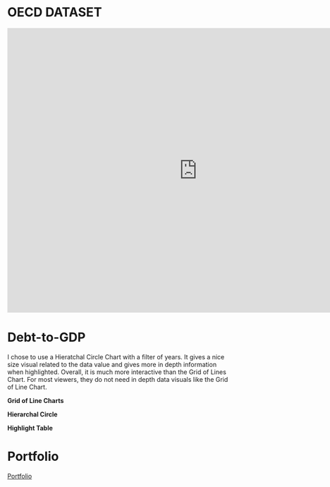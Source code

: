 # OECD DATASET

<iframe src="https://data.oecd.org/chart/6Bml" width="860" height="645" style="border: 0" mozallowfullscreen="true" webkitallowfullscreen="true" allowfullscreen="true"><a href="https://data.oecd.org/chart/6Bml" target="_blank">OECD Chart: General government debt, Total, % of GDP, Annual, 2020</a></iframe>

# Debt-to-GDP
I chose to use a Hieratchal Circle Chart with a filter of years. It gives a nice size visual related to the data value and gives more in depth information when highlighted. Overall, it is much more interactive than the Grid of Lines Chart. For most viewers, they do not need in depth data visuals like the Grid of Line Chart. 


**Grid of Line Charts**
<div class="flourish-embed flourish-chart" data-src="visualisation/8567646"><script src="https://public.flourish.studio/resources/embed.js"></script></div>


**Hierarchal Circle**
<div class="flourish-embed flourish-hierarchy" data-src="visualisation/8568064"><script src="https://public.flourish.studio/resources/embed.js"></script></div>

**Highlight Table**
<div class='tableauPlaceholder' id='viz1643602941229' style='position: relative'><object class='tableauViz'  style='display:none;'><param name='host_url' value='https%3A%2F%2Fpublic.tableau.com%2F' /> <param name='embed_code_version' value='3' /> <param name='site_root' value='' /><param name='name' value='Debt-to-GDP&#47;Sheet1' /><param name='tabs' value='no' /><param name='toolbar' value='yes' /><param name='animate_transition' value='yes' /><param name='display_static_image' value='yes' /><param name='display_spinner' value='yes' /><param name='display_overlay' value='yes' /><param name='display_count' value='yes' /><param name='language' value='en-US' /></object></div> <script type='text/javascript'> var divElement = document.getElementById('viz1643602941229'); var vizElement = divElement.getElementsByTagName('object')[0]; vizElement.style.width='100%'; vizElement.style.height=(divElement.offsetWidth*0.75)+'px'; var scriptElement = document.createElement('script'); scriptElement.src = 'https://public.tableau.com/javascripts/api/viz_v1.js'; vizElement.parentNode.insertBefore(scriptElement, vizElement); </script>

# Portfolio
<a href="https://anwolver.github.io/portfolio/" title="Portfolio"> Portfolio </a>


